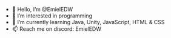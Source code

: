 - 👋 Hello, I’m @EmielEDW
- 👀 I’m interested in programming
- 🌱 I’m currently learning Java, Unity, JavaScript, HTML & CSS
- 📫 Reach me on discord: EmielEDW

<!---
EmielEDW/EmielEDW is a ✨ special ✨ repository because its `README.md` (this file) appears on your GitHub profile.
You can click the Preview link to take a look at your changes.
--->
